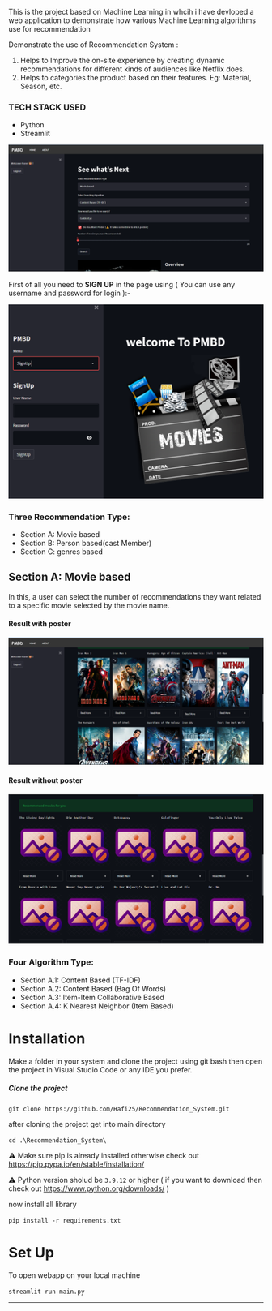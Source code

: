 
This is the project based on Machine Learning in whcih i have devloped a web application to demonstrate how various Machine Learning algorithms use for recommendation


Demonstrate the use of Recommendation System :
  1. Helps to Improve the on-site experience by creating dynamic recommendations for different kinds of audiences like Netflix does.
  2. Helps to categories the product based on their features. Eg: Material, Season, etc.



### TECH STACK USED
* Python
* Streamlit



<img src="./assets/images/homepage.png">


First of all you need to **SIGN UP** in the page using ( You can use any username and password for login ):- 
  
   <img src="./assets/images/sign_up_page.png">
   
  

### Three Recommendation Type:
<ul>
  <li>Section A: Movie based</li>
  <li>Section B: Person based(cast Member)</li>
  <li>Section C: genres based</li>
</ul>

## Section A: Movie based

In this, a user can select the number of recommendations they want related to a specific movie selected by the movie name.

#### Result with poster

<img src="./assets/images/search_result.png">

#### Result without poster

<img src="./assets/images/with out poster result.png">



### Four Algorithm Type:
<ul>
  <li>Section A.1: Content Based (TF-IDF)</li>
  <li>Section A.2: Content Based (Bag Of Words)</li>
  <li>Section A.3: Item-Item Collaborative Based</li>
  <li>Section A.4: K Nearest Neighbor (Item Based)</li>
</ul>


# Installation

 Make a folder in your system and clone the project using git bash then open the project in Visual Studio Code or any IDE you prefer.

##### Clone the project 
  ```
  git clone https://github.com/Hafi25/Recommendation_System.git

  ```

after cloning the project get into main directory

  `cd .\Recommendation_System\`




 ⚠️ Make sure pip is already installed otherwise check out https://pip.pypa.io/en/stable/installation/
  
 ⚠️ Python version sholud be `3.9.12` or higher ( if you want to download then check out https://www.python.org/downloads/ )
  
  
now install all library

`pip install -r requirements.txt`




# Set Up

To open webapp on your local machine

`streamlit run main.py`


--------------------
